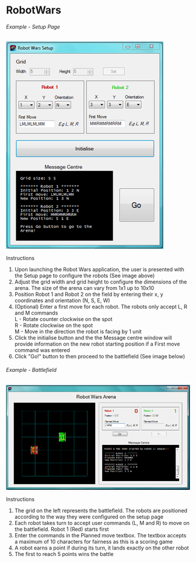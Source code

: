 # RobotWars

###### Example - Setup Page
![alt tag](https://github.com/pascalhow/RobotWars/blob/master/RobotWars%20Setup%20page.PNG)

Instructions  
  
1) Upon launching the Robot Wars application, the user is presented with the Setup page to  configure the robots (See image above)  
2) Adjust the grid width and grid height to configure the dimensions of the arena. The size of the arena can vary from 1x1 up to 10x10  
3) Position Robot 1 and Robot 2 on the field by entering their x, y coordinates and orientation (N, S, E, W)  
4) (Optional) Enter a first move for each robot. The robots only accept L, R and M commands  
L - Rotate counter clockwise on the spot  
R - Rotate clockwise on the spot  
M - Move in the direction the robot is facing by 1 unit  
5) Click the initialise button and the the Message centre window will provide information on the new robot starting position if a First move command was entered  
6) Click "Go!" button to then proceed to the battlefield (See image below)  

###### Example - Battlefield
![alt tag](https://github.com/pascalhow/RobotWars/blob/master/RobotWars%20Battlefield%20page.PNG)

Instructions  
  
1) The grid on the left represents the battlefield. The robots are positioned according to the way they were configured on the setup page  
2) Each robot takes turn to accept user commands (L, M and R) to move on the battlefield. Robot 1 (Red) starts first  
3) Enter the commands in the Planned move textbox. The textbox accepts a maximum of 10 characters for fairness as this is a scoring game    
4) A robot earns a point if during its turn, it lands exactly on the other robot  
5) The first to reach 5 points wins the battle  
